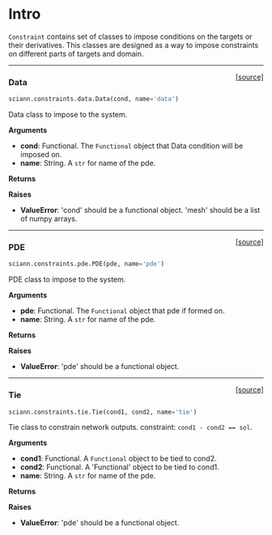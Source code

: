 # Intro

`Constraint` contains set of classes to impose conditions on the targets or 
 their derivatives. This classes are designed as a way to impose constraints 
 on different parts of targets and domain.   

---

<span style="float:right;">[[source]](https://github.com/sciann/sciann/tree/master/sciann/constraints/data.py#L11)</span>
### Data

```python
sciann.constraints.data.Data(cond, name='data')
```

Data class to impose to the system.

__Arguments__

- __cond__: Functional.
    The `Functional` object that Data condition
    will be imposed on.
- __name__: String.
    A `str` for name of the pde.

__Returns__


__Raises__

- __ValueError__: 'cond' should be a functional object.
            'mesh' should be a list of numpy arrays.
    
----

<span style="float:right;">[[source]](https://github.com/sciann/sciann/tree/master/sciann/constraints/pde.py#L11)</span>
### PDE

```python
sciann.constraints.pde.PDE(pde, name='pde')
```

PDE class to impose to the system.

__Arguments__

- __pde__: Functional.
    The `Functional` object that pde if formed on.
- __name__: String.
    A `str` for name of the pde.

__Returns__


__Raises__

- __ValueError__: 'pde' should be a functional object.
    
----

<span style="float:right;">[[source]](https://github.com/sciann/sciann/tree/master/sciann/constraints/tie.py#L11)</span>
### Tie

```python
sciann.constraints.tie.Tie(cond1, cond2, name='tie')
```

Tie class to constrain network outputs.
constraint: `cond1 - cond2 == sol`.

__Arguments__

- __cond1__: Functional.
    A `Functional` object to be tied to cond2.
- __cond2__: Functional.
    A 'Functional' object to be tied to cond1.
- __name__: String.
    A `str` for name of the pde.

__Returns__


__Raises__

- __ValueError__: 'pde' should be a functional object.
    
